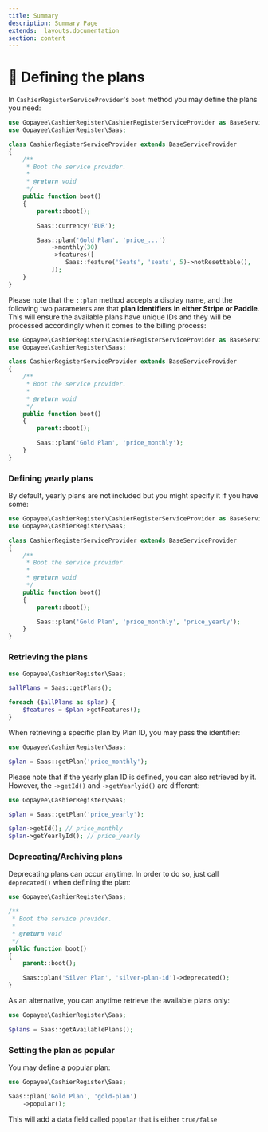 ```yaml
---
title: Summary
description: Summary Page
extends: _layouts.documentation
section: content
---
```

# 🗾 Defining the plans

&#x20;In `CashierRegisterServiceProvider`'s `boot` method you may define the plans you need:

```php
use Gopayee\CashierRegister\CashierRegisterServiceProvider as BaseServiceProvider;
use Gopayee\CashierRegister\Saas;

class CashierRegisterServiceProvider extends BaseServiceProvider
{
    /**
     * Boot the service provider.
     *
     * @return void
     */
    public function boot()
    {
        parent::boot();

        Saas::currency('EUR');

        Saas::plan('Gold Plan', 'price_...')
            ->monthly(30)
            ->features([
                Saas::feature('Seats', 'seats', 5)->notResettable(),
            ]);
    }
}
```

Please note that the `::plan` method accepts a display name, and the following two parameters are that **plan identifiers in either Stripe or Paddle**. This will ensure the available plans have unique IDs and they will be processed accordingly when it comes to the billing process:

```php
use Gopayee\CashierRegister\CashierRegisterServiceProvider as BaseServiceProvider;
use Gopayee\CashierRegister\Saas;

class CashierRegisterServiceProvider extends BaseServiceProvider
{
    /**
     * Boot the service provider.
     *
     * @return void
     */
    public function boot()
    {
        parent::boot();

        Saas::plan('Gold Plan', 'price_monthly');
    }
}
```

### Defining yearly plans

By default, yearly plans are not included but you might specify it if you have some:

```php
use Gopayee\CashierRegister\CashierRegisterServiceProvider as BaseServiceProvider;
use Gopayee\CashierRegister\Saas;

class CashierRegisterServiceProvider extends BaseServiceProvider
{
    /**
     * Boot the service provider.
     *
     * @return void
     */
    public function boot()
    {
        parent::boot();

        Saas::plan('Gold Plan', 'price_monthly', 'price_yearly');
    }
}
```

### Retrieving the plans

```php
use Gopayee\CashierRegister\Saas;

$allPlans = Saas::getPlans();

foreach ($allPlans as $plan) {
    $features = $plan->getFeatures();
}
```

When retrieving a specific plan by Plan ID, you may pass the identifier:

```php
use Gopayee\CashierRegister\Saas;

$plan = Saas::getPlan('price_monthly');
```

Please note that if the yearly plan ID is defined, you can also retrieved by it. However, the `->getId()` and `->getYearlyid()` are different:

```php
use Gopayee\CashierRegister\Saas;

$plan = Saas::getPlan('price_yearly');

$plan->getId(); // price_monthly
$plan->getYearlyId(); // price_yearly
```

### Deprecating/Archiving plans

Deprecating plans can occur anytime. In order to do so, just call `deprecated()` when defining the plan:

```php
use Gopayee\CashierRegister\Saas;

/**
 * Boot the service provider.
 *
 * @return void
 */
public function boot()
{
    parent::boot();

    Saas::plan('Silver Plan', 'silver-plan-id')->deprecated();
}
```

As an alternative, you can anytime retrieve the available plans only:

```php
use Gopayee\CashierRegister\Saas;

$plans = Saas::getAvailablePlans();
```

### Setting the plan as popular

You may define a popular plan:

```php
use Gopayee\CashierRegister\Saas;

Saas::plan('Gold Plan', 'gold-plan')
    ->popular();
```

This will add a data field called `popular` that is either `true/false`
